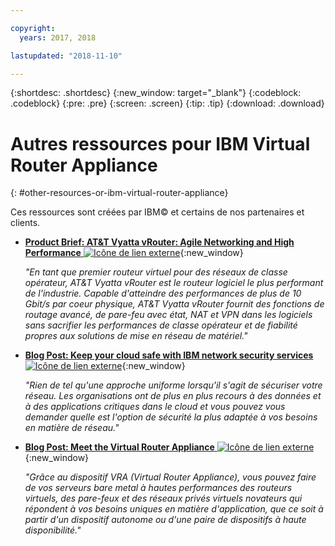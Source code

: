 ```yaml
---

copyright:
  years: 2017, 2018

lastupdated: "2018-11-10"

---
```


{:shortdesc: .shortdesc}
{:new_window: target="_blank"}
{:codeblock: .codeblock}
{:pre: .pre}
{:screen: .screen}
{:tip: .tip}
{:download: .download}

# Autres ressources pour IBM Virtual Router Appliance
{: #other-resources-or-ibm-virtual-router-appliance}

Ces ressources sont créées par IBM© et certains de nos partenaires et clients.

* [**Product Brief: AT&T Vyatta vRouter: Agile Networking and High Performance** ![Icône de lien externe](../../icons/launch-glyph.svg "Icône de lien externe")](https://ibm.box.com/s/v1kp0nhfa8eqmnj0klosc8zkgixzcis2){:new_window}

    *"En tant que premier routeur virtuel pour des réseaux de classe opérateur, AT&T Vyatta vRouter est le routeur logiciel le plus performant de l'industrie. Capable d'atteindre des performances de plus de 10 Gbit/s par coeur physique, AT&T Vyatta vRouter fournit des fonctions de routage avancé, de pare-feu avec état, NAT et VPN dans les logiciels sans sacrifier les performances de classe opérateur et de fiabilité propres aux solutions de mise en réseau de matériel."*

* [**Blog Post: Keep your cloud safe with IBM network security services** ![Icône de lien externe](../../icons/launch-glyph.svg "Icône de lien externe")](https://www.ibm.com/blogs/bluemix/2017/09/keep-cloud-safe-ibm-network-security-services/){:new_window}

    *"Rien de tel qu'une approche uniforme lorsqu'il s'agit de sécuriser votre réseau. Les organisations ont de plus en plus recours à des données et à des applications critiques dans le cloud et vous pouvez vous demander quelle est l'option de sécurité la plus adaptée à vos besoins en matière de réseau."*
    
* [**Blog Post: Meet the Virtual Router Appliance** ![Icône de lien externe](../../icons/launch-glyph.svg "Icône de lien externe")](https://www.ibm.com/blogs/bluemix/2017/07/virtual-router-appliance/){:new_window}

    *"Grâce au dispositif VRA (Virtual Router Appliance), vous pouvez faire de vos serveurs bare metal à hautes performances des routeurs virtuels, des pare-feux et des réseaux privés virtuels novateurs qui répondent à vos besoins uniques en matière d'application, que ce soit à partir d'un dispositif autonome ou d'une paire de dispositifs à haute disponibilité."*
